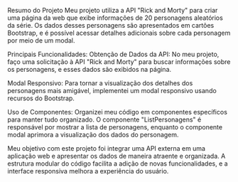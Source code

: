 Resumo do Projeto
Meu projeto utiliza a API "Rick and Morty" para criar uma página da web que exibe informações de 20 personagens aleatórios da série. Os dados desses personagens são apresentados em cartões Bootstrap, e é possível acessar detalhes adicionais sobre cada personagem por meio de um modal.

Principais Funcionalidades:
Obtenção de Dados da API: No meu projeto, faço uma solicitação à API "Rick and Morty" para buscar informações sobre os personagens, e esses dados são exibidos na página.

Modal Responsivo: Para tornar a visualização dos detalhes dos personagens mais amigável, implementei um modal responsivo usando recursos do Bootstrap.

Uso de Componentes: Organizei meu código em componentes específicos para manter tudo organizado. O componente "ListPersonagens" é responsável por mostrar a lista de personagens, enquanto o componente modal aprimora a visualização dos dados do personagem.

Meu objetivo com este projeto foi integrar uma API externa em uma aplicação web e apresentar os dados de maneira atraente e organizada. A estrutura modular do código facilita a adição de novas funcionalidades, e a interface responsiva melhora a experiência do usuário.

